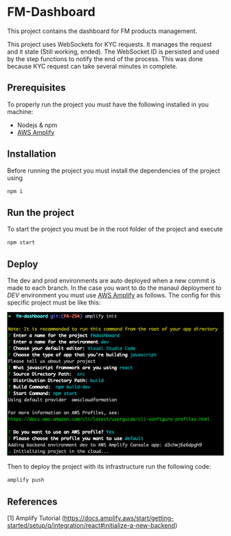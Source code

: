 # FM-Dashboard

This project contains the dashboard for FM products management.

This project uses WebSockets for KYC requests. It manages the request and it state (Still working, ended). The WebSocket ID is persisted and used by the step functions to notify the end of the process. This was done because KYC request can take several minutes in complete.

## Prerequisites

To properly run the project you must have the following installed in you machine:

- Nodejs & npm
- <a href="https://docs.amplify.aws/start/getting-started/setup/q/integration/react#initialize-a-new-backend">AWS Amplify</a>

## Installation

Before running the project you must install the dependencies of the project using

```bash
npm i
```

## Run the project

To start the project you must be in the root folder of the project and execute

```bash
npm start
```

## Deploy

The dev and prod environments are auto deployed when a new commit is made to each branch. In the case you want to do the manaul deployment to _DEV_ environment you must use <a href="https://docs.amplify.aws/start/getting-started/setup/q/integration/react#initialize-a-new-backend">AWS Amplify</a> as follows. The config for this specific project must be like this:

![AmplifyInit](./screenshots/AmplifyInit.png 'AmplifyInit')

Then to deploy the project with its infrastructure run the following code:

```bash
amplify push
```

## References

[1] Amplify Tutorial (https://docs.amplify.aws/start/getting-started/setup/q/integration/react#initialize-a-new-backend)
